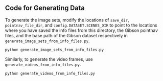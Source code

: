 ## Code for Generating Data

To generate the image sets, modify the locations of `save_dir`, `pointnav_file_dir`, and `config.DATASET.SCENES_DIR` to point to
the locations where you have saved the info files from this directory, the Gibson pointnav files,
and the base path of the Gibson dataset respectively in `generate_image_sets_from_info_files.py`.

```python
python generate_image_sets_from_info_files.py
```

Similarly, to generate the video frames, use `generate_videos_from_info_files.py`. 

```python
python generate_videos_from_info_files.py
```

